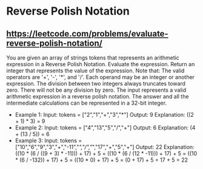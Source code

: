 # Reverse Polish Notation
## https://leetcode.com/problems/evaluate-reverse-polish-notation/
You are given an array of strings tokens that represents an arithmetic expression in a Reverse Polish Notation.
Evaluate the expression. Return an integer that represents the value of the expression.
Note that:
    The valid operators are '+', '-', '*', and '/'.
    Each operand may be an integer or another expression.
    The division between two integers always truncates toward zero.
    There will not be any division by zero.
    The input represents a valid arithmetic expression in a reverse polish notation.
    The answer and all the intermediate calculations can be represented in a 32-bit integer.
- Example 1:
    Input: tokens = ["2","1","+","3","*"]
    Output: 9
    Explanation: ((2 + 1) * 3) = 9
- Example 2:
Input: tokens = ["4","13","5","/","+"]
    Output: 6
    Explanation: (4 + (13 / 5)) = 6
- Example 3:
    Input: tokens = ["10","6","9","3","+","-11","*","/","*","17","+","5","+"]
    Output: 22
    Explanation: ((10 * (6 / ((9 + 3) * -11))) + 17) + 5
    = ((10 * (6 / (12 * -11))) + 17) + 5
    = ((10 * (6 / -132)) + 17) + 5
    = ((10 * 0) + 17) + 5
    = (0 + 17) + 5
    = 17 + 5
    = 22

        
```cpp


```

